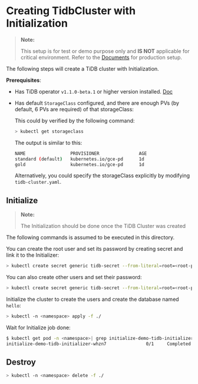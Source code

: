 # Creating TidbCluster with Initialization

> **Note:**
>
> This setup is for test or demo purpose only and **IS NOT** applicable for critical environment. Refer to the [Documents](https://pingcap.com/docs/stable/tidb-in-kubernetes/deploy/prerequisites/) for production setup.


The following steps will create a TiDB cluster with Initialization.

**Prerequisites**: 
- Has TiDB operator `v1.1.0-beta.1` or higher version installed. [Doc](https://pingcap.com/docs/stable/tidb-in-kubernetes/deploy/tidb-operator/)
- Has default `StorageClass` configured, and there are enough PVs (by default, 6 PVs are required) of that storageClass:
  
  This could by verified by the following command:
  
  ```bash
  > kubectl get storageclass
  ```
  
  The output is similar to this:
  
  ```bash
  NAME                 PROVISIONER               AGE
  standard (default)   kubernetes.io/gce-pd      1d
  gold                 kubernetes.io/gce-pd      1d
  ```
  
  Alternatively, you could specify the storageClass explicitly by modifying `tidb-cluster.yaml`.
 
  
## Initialize


> **Note:**
>
> The Initialization should be done once the TiDB Cluster was created 

The following commands is assumed to be executed in this directory.

You can create the root user and set its password by creating secret and link it to the Initializer:

```bash
> kubectl create secret generic tidb-secret --from-literal=root=<root-password> --namespace=<namespace>
```

You can also create other users and set their password:
```bash
> kubectl create secret generic tidb-secret --from-literal=root=<root-password> --from-literal=developer=<developer-passowrd> --namespace=<namespace>
```

Initialize the cluster to create the users and create the database named `hello`:

```bash
> kubectl -n <namespace> apply -f ./
```

Wait for Initialize job done:
```bash
$ kubectl get pod -n <namespace>| grep initialize-demo-tidb-initializer
initialize-demo-tidb-initializer-whzn7               0/1     Completed   0          57s
```

## Destroy

```bash
> kubectl -n <namespace> delete -f ./
```

